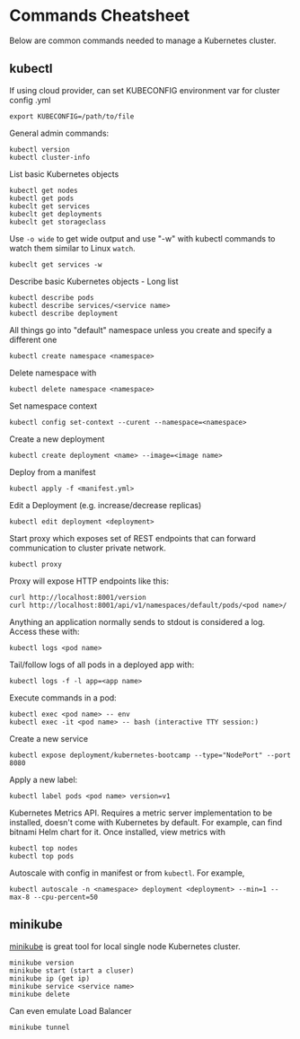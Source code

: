 # Commands Cheatsheet
Below are common commands needed to manage a Kubernetes cluster.

## kubectl
If using cloud provider, can set KUBECONFIG environment var for cluster config .yml

  `export KUBECONFIG=/path/to/file`

General admin commands:
```
kubectl version
kubectl cluster-info
```

List basic Kubernetes objects
```
kubectl get nodes
kubectl get pods
kubeclt get services
kubeclt get deployments
kubeclt get storageclass
```

Use `-o wide` to get wide output and use "-w" with kubectl commands to watch them similar to Linux `watch`.

  `kubeclt get services -w`

Describe basic Kubernetes objects - Long list
```
kubectl describe pods
kubectl describe services/<service name>
kubectl describe deployment
```

All things go into "default" namespace unless you create and specify a different one

  `kubectl create namespace <namespace>`

Delete namespace with

  `kubectl delete namespace <namespace>`

Set namespace context

  `kubectl config set-context --curent --namespace=<namespace>`

Create a new deployment

  `kubectl create deployment <name> --image=<image name>`

Deploy from a manifest

  `kubectl apply -f <manifest.yml>`

Edit a Deployment (e.g. increase/decrease replicas)

  `kubectl edit deployment <deployment>`

Start proxy which exposes set of REST endpoints that can forward communication to cluster private network.

  `kubectl proxy`

Proxy will expose HTTP endpoints like this:
```
curl http://localhost:8001/version
curl http://localhost:8001/api/v1/namespaces/default/pods/<pod name>/
```

Anything an application normally sends to stdout is considered a log. Access these with:

  `kubectl logs <pod name>`

Tail/follow logs of all pods in a deployed app with:

  `kubectl logs -f -l app=<app name>`

Execute commands in a pod:
```
kubectl exec <pod name> -- env
kubectl exec -it <pod name> -- bash (interactive TTY session:)
```

Create a new service

  `kubectl expose deployment/kubernetes-bootcamp --type="NodePort" --port 8080`

Apply a new label:

  `kubectl label pods <pod name> version=v1`

Kubernetes Metrics API. Requires a metric server implementation to be installed, doesn't come with Kubernetes by default. For example, can find bitnami Helm chart for it. Once installed, view metrics with

```
kubectl top nodes
kubectl top pods
```

Autoscale with config in manifest or from `kubectl`. For example,

  `kubectl autoscale -n <namespace> deployment <deployment> --min=1 --max-8 --cpu-percent=50`

## minikube
[minikube](https://minikube.sigs.k8s.io/docs/) is great tool for local single node Kubernetes cluster.

```
minikube version
minikube start (start a cluser)
minikube ip (get ip)
minikube service <service name>
minikube delete
```

Can even emulate Load Balancer

  `minikube tunnel`